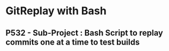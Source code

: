 GitReplay with Bash
===================
P532 - Sub-Project : Bash Script to replay commits one at a time to test builds
----------


